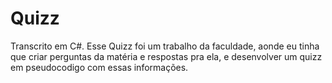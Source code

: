 # Quizz
Transcrito em C#.
Esse Quizz foi um trabalho da faculdade, aonde eu tinha que criar perguntas da matéria e respostas pra ela, e desenvolver um quizz
em pseudocodigo com essas informações.
